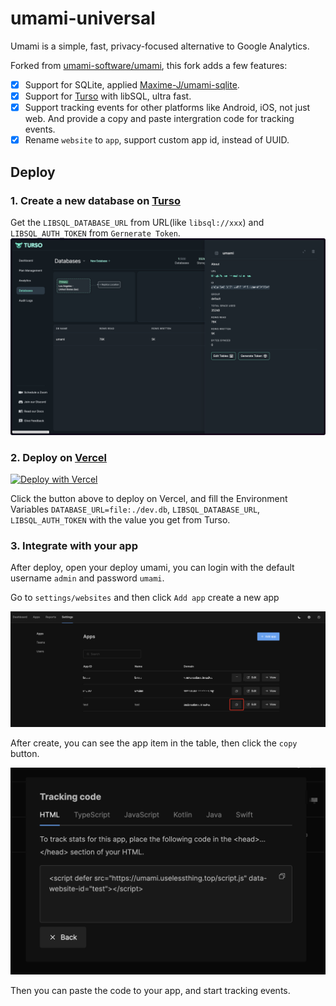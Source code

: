 # umami-universal

Umami is a simple, fast, privacy-focused alternative to Google Analytics.

Forked from [umami-software/umami](https://github.com/umami-software/umami), this fork adds a few features:

- [x] Support for SQLite, applied [Maxime-J/umami-sqlite](https://github.com/Maxime-J/umami-sqlite).
- [x] Support for [Turso](https://turso.tech) with libSQL, ultra fast.
- [x] Support tracking events for other platforms like Android, iOS, not just web. And provide a copy and paste intergration code for tracking events.
- [x] Rename `website` to `app`, support custom app id, instead of UUID.

## Deploy

### 1. Create a new database on [Turso](https://turso.tech)

Get the `LIBSQL_DATABASE_URL` from URL(like `libsql://xxx`) and `LIBSQL_AUTH_TOKEN` from `Gernerate Token`.
![turso](docs/turso.png)

### 2. Deploy on [Vercel](https://vercel.com)

<a href="https://vercel.com/new/clone?repository-url=https%3A%2F%2Fgithub.com%2Fkusstar%2Fumami-universal&env=DATABASE_URL,LIBSQL_DATABASE_URL,LIBSQL_AUTH_TOKEN" target="_blank"><img src="https://vercel.com/button" alt="Deploy with Vercel"></a>

Click the button above to deploy on Vercel, and fill the Environment Variables `DATABASE_URL=file:./dev.db`, `LIBSQL_DATABASE_URL`, `LIBSQL_AUTH_TOKEN` with the value you get from Turso.

### 3. Integrate with your app

After deploy, open your deploy umami, you can login with the default username `admin` and password `umami`.

Go to `settings/websites` and then click `Add app` create a new app

![create](docs/create.png)

After create, you can see the app item in the table, then click the `copy` button.

![copy](docs/copy.png)

Then you can paste the code to your app, and start tracking events.
